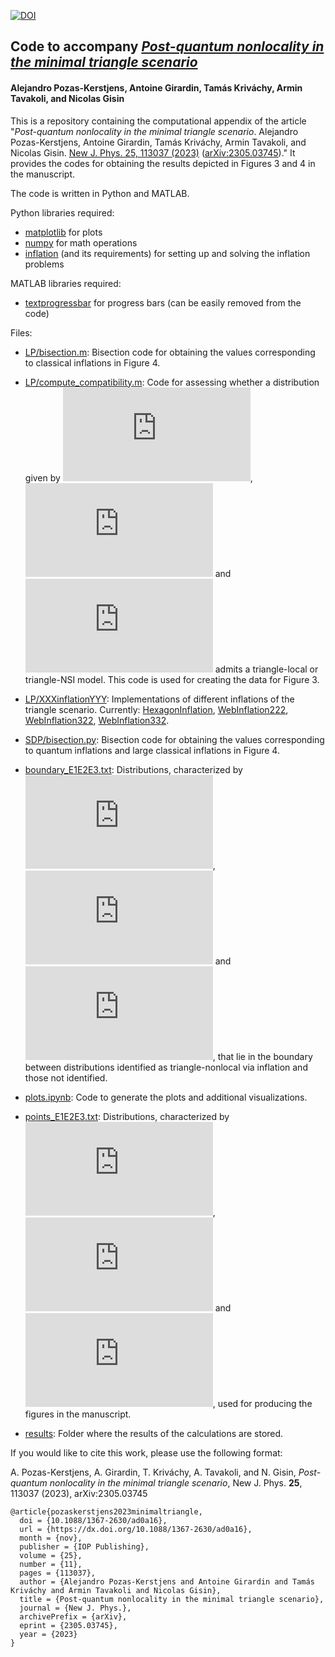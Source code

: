 [![DOI](https://zenodo.org/badge/DOI/10.5281/zenodo.7912221.svg)](https://doi.org/10.5281/zenodo.7912221)

## Code to accompany *[Post-quantum nonlocality in the minimal triangle scenario](https://www.arxiv.org/abs/2305.03745)*
#### Alejandro Pozas-Kerstjens, Antoine Girardin, Tamás Kriváchy, Armin Tavakoli, and Nicolas Gisin

This is a repository containing the computational appendix of the article "*Post-quantum nonlocality in the minimal triangle scenario*. Alejandro Pozas-Kerstjens, Antoine Girardin, Tamás Kriváchy, Armin Tavakoli, and Nicolas Gisin. [New J. Phys. 25, 113037 (2023)](https://doi.org/10.1088/1367-2630/ad0a16) ([arXiv:2305.03745](https://www.arxiv.org/abs/2305.03745))." It provides the codes for obtaining the results depicted in Figures 3 and 4 in the manuscript.

The code is written in Python and MATLAB.

Python libraries required:
- [matplotlib](https://matplotlib.org) for plots
- [numpy](https://www.numpy.org) for math operations
- [inflation](https://www.github.com/ecboghiu/inflation) (and its requirements) for setting up and solving the inflation problems

MATLAB libraries required:
- [textprogressbar](https://github.com/megasthenis/textprogressbar) for progress bars (can be easily removed from the code)

Files:

  - [LP/bisection.m](https://github.com/apozas/minimal-triangle/blob/main/LP/bisection.m): Bisection code for obtaining the values corresponding to classical inflations in Figure 4.

  - [LP/compute_compatibility.m](https://github.com/apozas/minimal-triangle/blob/main/LP/compute_compatibility.m): Code for assessing whether a distribution given by ![](https://latex.codecogs.com/svg.latex?E_1), ![](https://latex.codecogs.com/svg.latex?E_2) and ![](https://latex.codecogs.com/svg.latex?E_3) admits a triangle-local or triangle-NSI model. This code is used for creating the data for Figure 3.

  - [LP/XXXinflationYYY](https://github.com/apozas/minimal-triangle/blob/main/LP/): Implementations of different inflations of the triangle scenario. Currently: [HexagonInflation](https://github.com/apozas/minimal-triangle/blob/main/LP/HexagonInflation.m), [WebInflation222](https://github.com/apozas/minimal-triangle/blob/main/LP/WebInflation222.m), [WebInflation322](https://github.com/apozas/minimal-triangle/blob/main/LP/WebInflation322.m), [WebInflation332](https://github.com/apozas/minimal-triangle/blob/main/LP/WebInflation332.m).

  - [SDP/bisection.py](https://github.com/apozas/minimal-triangle/blob/main/SDP/bisection.py): Bisection code for obtaining the values corresponding to quantum inflations and large classical inflations in Figure 4.

  - [boundary_E1E2E3.txt](https://github.com/apozas/minimal-triangle/blob/main/boundary_E1E2E3.txt): Distributions, characterized by ![](https://latex.codecogs.com/svg.latex?E_1), ![](https://latex.codecogs.com/svg.latex?E_2) and ![](https://latex.codecogs.com/svg.latex?E_3), that lie in the boundary between distributions identified as triangle-nonlocal via inflation and those not identified.
  
  - [plots.ipynb](https://github.com/apozas/minimal-triangle/blob/main/plots.ipynb): Code to generate the plots and additional visualizations.

  - [points_E1E2E3.txt](https://github.com/apozas/minimal-triangle/blob/main/points_E1E2E3.txt): Distributions, characterized by ![](https://latex.codecogs.com/svg.latex?E_1), ![](https://latex.codecogs.com/svg.latex?E_2) and ![](https://latex.codecogs.com/svg.latex?E_3), used for producing the figures in the manuscript.

  - [results](https://github.com/apozas/minimal-triangle/blob/main/results/): Folder where the results of the calculations are stored.

If you would like to cite this work, please use the following format:

A. Pozas-Kerstjens, A. Girardin, T. Kriváchy, A. Tavakoli, and N. Gisin, _Post-quantum nonlocality in the minimal triangle scenario_, New J. Phys. **25**, 113037 (2023), arXiv:2305.03745

```
@article{pozaskerstjens2023minimaltriangle,
  doi = {10.1088/1367-2630/ad0a16},
  url = {https://dx.doi.org/10.1088/1367-2630/ad0a16},
  month = {nov},
  publisher = {IOP Publishing},
  volume = {25},
  number = {11},
  pages = {113037},
  author = {Alejandro Pozas-Kerstjens and Antoine Girardin and Tamás Kriváchy and Armin Tavakoli and Nicolas Gisin},
  title = {Post-quantum nonlocality in the minimal triangle scenario},
  journal = {New J. Phys.},
  archivePrefix = {arXiv},
  eprint = {2305.03745},
  year = {2023}
}
```
